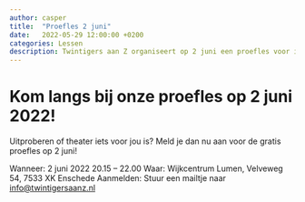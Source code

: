 ```yaml
---
author: casper
title:  "Proefles 2 juni"
date:   2022-05-29 12:00:00 +0200
categories: Lessen
description: Twintigers aan Z organiseert op 2 juni een proefles voor iedereen die geïnteresseerd is in theater, voor mensen met en zonder theaterervaring.
---
```


# Kom langs bij onze proefles op 2 juni 2022!

Uitproberen of theater iets voor jou is? Meld je dan nu aan voor de gratis proefles op 2 juni!

Wanneer: 2 juni 2022 20.15 – 22.00
Waar: Wijkcentrum Lumen, Velveweg 54, 7533 XK Enschede
Aanmelden: Stuur een mailtje naar [info@twintigersaanz.nl](mailto:info@twintigersaanz.nl)
